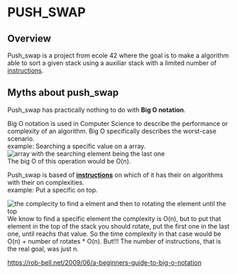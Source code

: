 # PUSH_SWAP  

## Overview  

Push_swap is a project from ecole 42 where the goal is to make a algorithm able to sort a given stack using a auxiliar stack with a limited number of [instructions][instructions].  

## Myths about push_swap

Push_swap has practically nothing to do with **Big O notation**.  

Big O notation is used in Computer Science to describe the performance or complexity of an algorithm. Big O specifically describes the worst-case scenario.  
example: Searching a specific value on a array.  
![array with the searching element being the last one](#)  
The big O of this operation would be O(n).  

Push_swap is based of **[instructions][instructions]** on which of it has their on algorithms with their on complexities.  
example: Put a specific on top.  

![the complecity to find a elment and then to rotating the element until the top](#)  
We know to find a specific element the complexity is O(n), but to put that element in the top of the stack you should rotate, put the first one in the last one, until reachs that value. So the time complexity in that case would be O(n) + number of rotates * O(n).
But!!! The number of instructions, that is the real goal, was just n.  

https://rob-bell.net/2009/06/a-beginners-guide-to-big-o-notation

[instructions]: #